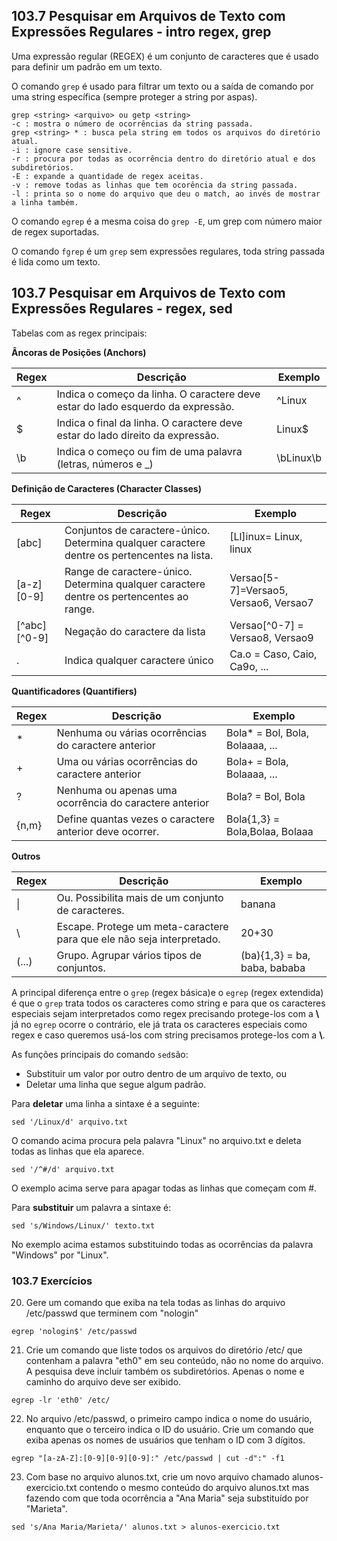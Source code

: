 ## 103.7 Pesquisar em Arquivos de Texto com Expressões Regulares - intro regex, grep

Uma expressão regular (REGEX) é um conjunto de caracteres que é usado para definir um padrão em um texto.

O comando `grep` é usado para filtrar um texto ou a saída de comando por uma string específica (sempre proteger a string por aspas).

```shell
grep <string> <arquivo> ou getp <string>
-c : mostra o número de ocorrências da string passada.
grep <string> * : busca pela string em todos os arquivos do diretório atual.
-i : ignore case sensitive.
-r : procura por todas as ocorrência dentro do diretório atual e dos subdiretórios.
-E : expande a quantidade de regex aceitas.
-v : remove todas as linhas que tem ocorência da string passada.
-l : printa so o nome do arquivo que deu o match, ao invés de mostrar a linha também.
```

O comando `egrep` é a mesma coisa do `grep -E`, um grep com número maior de regex suportadas.

O comando `fgrep` é um `grep` sem expressões regulares, toda string passada é lida como um texto.

## 103.7 Pesquisar em Arquivos de Texto com Expressões Regulares - regex, sed

Tabelas com as regex principais:

**Âncoras de Posições (Anchors)**

Regex       |Descrição                                                                      |Exemplo
------------|---------|---------------------------------------------------------------------|
^           |Indica o começo da linha. O caractere deve estar do lado esquerdo da expressão.|^Linux
$           |Indica o final da linha. O caractere deve estar do lado direito da expressão.  |Linux$
\b          |Indica o começo ou fim de uma palavra (letras, números e _)                    |\bLinux\b

**Definição de Caracteres (Character Classes)**

Regex       |Descrição                                                                                  |Exemplo
------------|---------|---------------------------------------------------------------------------------|
[abc]       |Conjuntos de caractere-único. Determina qualquer caractere dentre os pertencentes na lista.|[Ll]inux= Linux, linux
[a-z][0-9]  |Range de caractere-único. Determina qualquer caractere dentre os pertencentes ao range.     |Versao[5-7]=Versao5, Versao6, Versao7
[\^abc][^0-9]|Negação do caractere da lista                                                             |Versao[^0-7] = Versao8, Versao9
.           |Indica qualquer caractere único                                                            |Ca.o = Caso, Caio, Ca9o, ...


**Quantificadores (Quantifiers)**

Regex       |Descrição                                                                                  |Exemplo
------------|---------|---------------------------------------------------------------------------------|
\*           |Nenhuma ou várias ocorrências do caractere anterior                                        |Bola* = Bol, Bola, Bolaaaa, ...
\+           |Uma ou várias ocorrências do caractere anterior                                            |Bola+ = Bola, Bolaaaa, ...
?           |Nenhuma ou apenas uma ocorrência do caractere anterior                                     |Bola? = Bol, Bola
{n,m}       |Define quantas vezes o caractere anterior deve ocorrer.                                    |Bola{1,3} = Bola,Bolaa, Bolaaa

**Outros**

Regex       |Descrição                                                                                  |Exemplo
------------|---------|---------------------------------------------------------------------------------|
\|          |Ou. Possibilita mais de um conjunto de caracteres.                                         |banana|uva|pera
\           |Escape. Protege um meta-caractere para que ele não seja interpretado.                      |20\+30
(...)       |Grupo. Agrupar vários tipos de conjuntos.                                                  |(ba){1,3} = ba, baba, bababa

A principal diferença entre o `grep` (regex básica)e o `egrep` (regex extendida) é que o `grep` trata todos os caracteres como string e para que os caracteres especiais sejam interpretados como regex precisando protege-los com a **\\** já no `egrep` ocorre o contrário, ele já trata os caracteres especiais como regex e caso queremos usá-los com string precisamos protege-los com a **\\**.

As funções principais do comando `sed`são: 
* Substituir um valor por outro dentro de um arquivo de texto, ou
* Deletar uma linha que segue algum padrão.

Para **deletar** uma linha a sintaxe é a seguinte:

```shell
sed '/Linux/d' arquivo.txt
```

O comando acima procura pela palavra "Linux" no arquivo.txt e deleta todas as linhas que ela aparece.

```shell
sed '/^#/d' arquivo.txt
```

O exemplo acima serve para apagar todas as linhas que começam com #.

Para **substituir** um palavra a sintaxe é:

```shell
sed 's/Windows/Linux/' texto.txt
```

No exemplo acima estamos substituindo todas as ocorrências da palavra "Windows" por "Linux".

### 103.7 Exercícios

20. Gere um comando que exiba na tela todas as linhas do arquivo /etc/passwd que terminem com "nologin" 

```shell
egrep 'nologin$' /etc/passwd 
```

21. Crie um comando que liste todos os arquivos do diretório /etc/ que contenham a palavra "eth0" em seu conteúdo,  não no nome do arquivo.  A pesquisa deve incluir também os subdiretórios. Apenas o nome e  caminho do arquivo deve ser exibido.

```shell
egrep -lr 'eth0' /etc/
```

22. No arquivo /etc/passwd, o primeiro campo indica o nome do usuário, enquanto que o  terceiro indica o ID do usuário. Crie um  comando que exiba apenas os nomes de usuários que tenham o ID com 3  dígitos.

```shell
egrep "[a-zA-Z]:[0-9][0-9][0-9]:" /etc/passwd | cut -d":" -f1
```

23. Com base no arquivo alunos.txt, crie um novo arquivo chamado alunos-exercicio.txt contendo o mesmo conteúdo do arquivo alunos.txt mas fazendo com que toda ocorrência a "Ana Maria" seja substituído por "Marieta".

```shell
sed 's/Ana Maria/Marieta/' alunos.txt > alunos-exercicio.txt
```